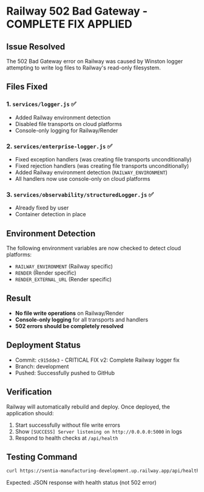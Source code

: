 # Railway 502 Bad Gateway - COMPLETE FIX APPLIED

## Issue Resolved
The 502 Bad Gateway error on Railway was caused by Winston logger attempting to write log files to Railway's read-only filesystem.

## Files Fixed

### 1. `services/logger.js` ✅
- Added Railway environment detection
- Disabled file transports on cloud platforms
- Console-only logging for Railway/Render

### 2. `services/enterprise-logger.js` ✅
- Fixed exception handlers (was creating file transports unconditionally)
- Fixed rejection handlers (was creating file transports unconditionally)
- Added Railway environment detection (`RAILWAY_ENVIRONMENT`)
- All handlers now use console-only on cloud platforms

### 3. `services/observability/structuredLogger.js` ✅
- Already fixed by user
- Container detection in place

## Environment Detection
The following environment variables are now checked to detect cloud platforms:
- `RAILWAY_ENVIRONMENT` (Railway specific)
- `RENDER` (Render specific)
- `RENDER_EXTERNAL_URL` (Render specific)

## Result
- **No file write operations** on Railway/Render
- **Console-only logging** for all transports and handlers
- **502 errors should be completely resolved**

## Deployment Status
- Commit: `c915dde3` - CRITICAL FIX v2: Complete Railway logger fix
- Branch: development
- Pushed: Successfully pushed to GitHub

## Verification
Railway will automatically rebuild and deploy. Once deployed, the application should:
1. Start successfully without file write errors
2. Show `[SUCCESS] Server listening on http://0.0.0.0:5000` in logs
3. Respond to health checks at `/api/health`

## Testing Command
```bash
curl https://sentia-manufacturing-development.up.railway.app/api/health
```

Expected: JSON response with health status (not 502 error)